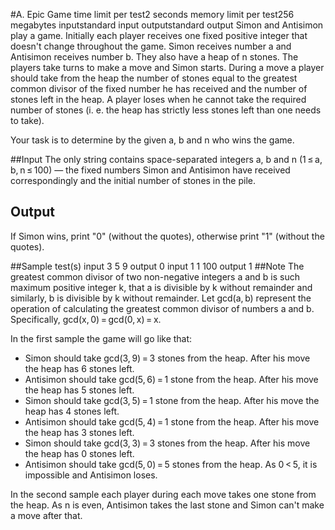 #A. Epic Game
time limit per test2 seconds
memory limit per test256 megabytes
inputstandard input
outputstandard output
Simon and Antisimon play a game. Initially each player receives one fixed positive integer that doesn't change throughout the game. Simon receives number a and Antisimon receives number b. They also have a heap of n stones. The players take turns to make a move and Simon starts. During a move a player should take from the heap the number of stones equal to the greatest common divisor of the fixed number he has received and the number of stones left in the heap. A player loses when he cannot take the required number of stones (i. e. the heap has strictly less stones left than one needs to take).

Your task is to determine by the given a, b and n who wins the game.

##Input
The only string contains space-separated integers a, b and n (1 ≤ a, b, n ≤ 100) — the fixed numbers Simon and Antisimon have received correspondingly and the initial number of stones in the pile.

## Output
If Simon wins, print "0" (without the quotes), otherwise print "1" (without the quotes).

##Sample test(s)
input
3 5 9
output
0
input
1 1 100
output
1
##Note
The greatest common divisor of two non-negative integers a and b is such maximum positive integer k, that a is divisible by k without remainder and similarly, b is divisible by k without remainder. Let gcd(a, b) represent the operation of calculating the greatest common divisor of numbers a and b. Specifically, gcd(x, 0) = gcd(0, x) = x.

In the first sample the game will go like that:

* Simon should take gcd(3, 9) = 3 stones from the heap. After his move the heap has 6 stones left.
* Antisimon should take gcd(5, 6) = 1 stone from the heap. After his move the heap has 5 stones left.
* Simon should take gcd(3, 5) = 1 stone from the heap. After his move the heap has 4 stones left.
* Antisimon should take gcd(5, 4) = 1 stone from the heap. After his move the heap has 3 stones left.
* Simon should take gcd(3, 3) = 3 stones from the heap. After his move the heap has 0 stones left.
* Antisimon should take gcd(5, 0) = 5 stones from the heap. As 0 < 5, it is impossible and Antisimon loses.

In the second sample each player during each move takes one stone from the heap. As n is even, Antisimon takes the last stone and Simon can't make a move after that.


